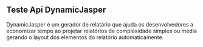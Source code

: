 ## Teste Api DynamicJasper

DynamicJasper é um gerador de relatário que ajuda os desenvolvedores a economizar tempo ao projetar relatórios de complexidade simples ou média gerando o layout dos elementos do relatório automaticamente.


